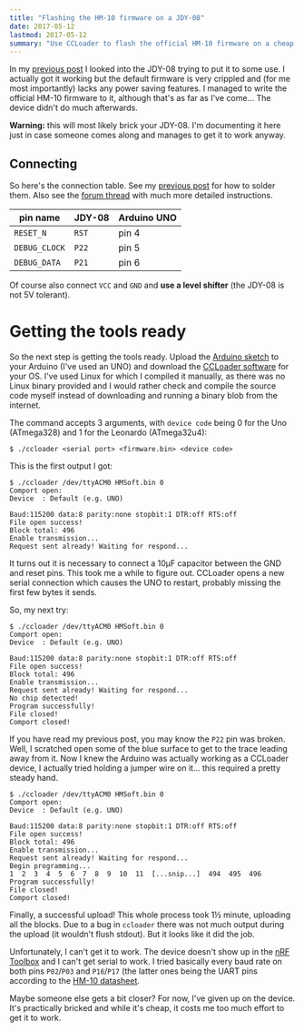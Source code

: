 ```yaml
---
title: "Flashing the HM-10 firmware on a JDY-08"
date: 2017-05-12
lastmod: 2017-05-12
summary: "Use CCLoader to flash the official HM-10 firmware on a cheap Chinese JDY-08 device. Unfortunately, the process doesn't result in a working device, but at least I got somewhere."
---
```

In my [previous post](/2017/05/jdy-08) I looked into the JDY-08 trying to put it to some use. I actually got it working but the default firmware is very crippled and (for me most importantly) lacks any power saving features. I managed to write the official HM-10 firmware to it, although that's as far as I've come... The device didn't do much afterwards.

**Warning:** this will most likely brick your JDY-08. I'm documenting it here just in case someone comes along and manages to get it to work anyway.

## Connecting

So here's the connection table. See my [previous post](/2017/05/jdy-08) for how to solder them. Also see the [forum thread](https://forum.arduino.cc/index.php?topic=393655.0) with much more detailed instructions.

| pin name | JDY-08 | Arduino UNO
| --- | --- | --- |
| `RESET_N` | `RST` | pin 4
| `DEBUG_CLOCK` | `P22` | pin 5
| `DEBUG_DATA` | `P21` | pin 6

Of course also connect `VCC` and `GND` and **use a level shifter** (the JDY-08 is not 5V tolerant).

# Getting the tools ready

So the next step is getting the tools ready. Upload the [Arduino sketch](https://github.com/RedBearLab/CCLoader/blob/master/Arduino/CCLoader/CCLoader.ino) to your Arduino (I've used an UNO) and download the [CCLoader software](https://github.com/RedBearLab/CCLoader) for your OS. I've used Linux for which I compiled it manually, as there was no Linux binary provided and I would rather check and compile the source code myself instead of downloading and running a binary blob from the internet.

The command accepts 3 arguments, with `device code` being 0 for the Uno (ATmega328) and 1 for the Leonardo (ATmega32u4):

```
$ ./ccloader <serial port> <firmware.bin> <device code>
```

This is the first output I got:

```
$ ./ccloader /dev/ttyACM0 HMSoft.bin 0
Comport open:
Device  : Default (e.g. UNO)

Baud:115200 data:8 parity:none stopbit:1 DTR:off RTS:off
File open success!
Block total: 496
Enable transmission...
Request sent already! Waiting for respond...
```

It turns out it is necessary to connect a 10µF capacitor between the GND and reset pins. This took me a while to figure out. CCLoader opens a new serial connection which causes the UNO to restart, probably missing the first few bytes it sends.

So, my next try:

```
$ ./ccloader /dev/ttyACM0 HMSoft.bin 0
Comport open:
Device  : Default (e.g. UNO)

Baud:115200 data:8 parity:none stopbit:1 DTR:off RTS:off
File open success!
Block total: 496
Enable transmission...
Request sent already! Waiting for respond...
No chip detected!
Program successfully!
File closed!
Comport closed!
```

If you have read my previous post, you may know the `P22` pin was broken. Well, I scratched open some of the blue surface to get to the trace leading away from it. Now I knew the Arduino was actually working as a CCLoader device, I actually tried holding a jumper wire on it... this required a pretty steady hand.

```
$ ./ccloader /dev/ttyACM0 HMSoft.bin 0
Comport open:
Device  : Default (e.g. UNO)

Baud:115200 data:8 parity:none stopbit:1 DTR:off RTS:off
File open success!
Block total: 496
Enable transmission...
Request sent already! Waiting for respond...
Begin programming...
1  2  3  4  5  6  7  8  9  10  11  [...snip...]  494  495  496  Program successfully!
File closed!
Comport closed!
```

Finally, a successful upload! This whole process took 1½ minute, uploading all the blocks. Due to a bug in `ccloader` there was not much output during the upload (it wouldn't flush stdout). But it looks like it did the job.

Unfortunately, I can't get it to work. The device doesn't show up in the [nRF Toolbox](https://play.google.com/store/apps/details?id=no.nordicsemi.android.nrftoolbox) and I can't get serial to work. I tried basically every baud rate on both pins `P02`/`P03` and `P16`/`P17` (the latter ones being the UART pins according to the [HM-10 datasheet](http://fab.cba.mit.edu/classes/863.15/doc/tutorials/programming/bluetooth/bluetooth40_en.pdf).

Maybe someone else gets a bit closer? For now, I've given up on the device. It's practically bricked and while it's cheap, it costs me too much effort to get it to work.
